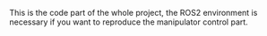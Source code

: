 This is the code part of the whole project, the ROS2 environment is necessary if you want to reproduce the manipulator control part.
